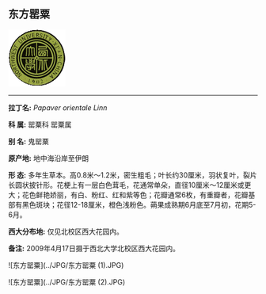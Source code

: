 ## 东方罂粟

![西北大学校园网络植物志](../JPG/nwu.gif)

---

**拉丁名:**  _Papaver orientale Linn_

**科 属:** 罂粟科 罂粟属

**别 名:** 鬼罂粟

**原产地:** 地中海沿岸至伊朗

**形  态:** 多年生草本。高0.8米～1.2米，密生粗毛；叶长约30厘米，羽状复叶，裂片长圆状披针形。花梗上有一层白色茸毛，花通常单朵，直径10厘米～12厘米或更大；花色鲜艳娇丽，有白、粉红、红和紫等色；花瓣通常6枚，有重瓣者，花瓣基部有黑色斑块；花径12-18厘米，橙色浅粉色。蒴果成熟期6月底至7月初，花期5-6月。

**西大分布地:** 仅见北校区西大花园内。

**备注:** 2009年4月17日摄于西北大学北校区西大花园内。

![东方罂粟](../JPG/东方罂粟 (1).JPG) 

![东方罂粟](../JPG/东方罂粟 (2).JPG) 

